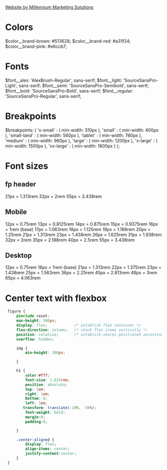 <a class="mm4" href="https://www.mm4solutions.com/" target="_blank" id="mms">Website by Millennium Marketing Solutions</a>

# Colors
$color__brand-brown: #513628;
$color__brand-red: #a31f34;
$color__brand-pink: #e6ccb7;


# Fonts
$font__alex: 'AlexBrush-Regular', sans-serif;
$font__light: 'SourceSansPro-Light', sans-serif;
$font__semi: 'SourceSansPro-Semibold', sans-serif;
$font__bold: 'SourceSansPro-Bold', sans-serif;
$font__regular: 'SourceSansPro-Regular', sans-serif;

# Breakpoints
$breakpoints: (
  'x-small'    : ( min-width:  310px ),
  'small'      : ( min-width:  400px ),
  'small-land' : ( min-width:  560px ),
  'tablet'     : ( min-width:  760px ),
  'medium'     : ( min-width:  960px ),
  'large'      : ( min-width: 1200px ),
  'x-large'    : ( min-width: 1500px ),
  'xx-large'   : ( min-width: 1800px )
);

# Font sizes

## fp header
21px = 1.313rem
32px = 2rem
55px = 3.438rem

## Mobile
12px = 0.75rem
13px = 0.8125rem
14px = 0.875rem
15px = 0.9375rem
16px = 1rem (base)
17px = 1.063rem
18px = 1.125rem
19px = 1.188rem
20px = 1.25rem
21px = 1.313rem
23px = 1.438rem
26px = 1.625rem
31px = 1.938rem
32px = 2rem
35px = 2.188rem
40px = 2.5rem
55px = 3.438rem

## Desktop

12px = 0.75rem
16px = 1rem (base)
21px = 1.313rem
22px = 1.375rem
23px = 1.438rem
25px = 1.563rem
36px = 2.25rem
45px = 2.813rem
48px = 3rem
65px = 4.063rem


# Center text with flexbox
```css
 figure {
     @include reset;
     max-height: 300px;
     display: flex;            /* establish flex container */
     flex-direction: column;   /* stack flex items vertically */
     position: relative;       /* establish neares positioned ancenstor for absolute positioning */
     overflow: hidden;

     img {
         min-height: 200px;

     }

     h1 {
         color:#fff;
         font-size: 1.625rem;
         position: absolute;
         top: 2em;
         right: 1em;
         bottom: 0;
         left: 1em;
        transform: translate(-10%, -50%);
         font-weight: bold;
         margin:0;
         padding:0;

     }

     .center-aligned {
         display: flex;
         align-items: center;
         justify-content:center;
     }
 }
````